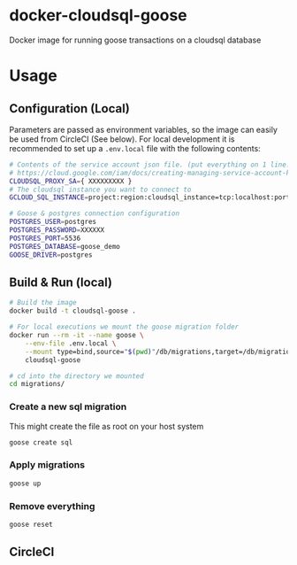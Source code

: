 # docker-cloudsql-goose
Docker image for running goose transactions on a cloudsql database

# Usage


## Configuration (Local)

Parameters are passed as environment variables, so the image can easily be used from CircleCI (See below). For local development it is recommended to set up a `.env.local` file with the following contents:

```bash
# Contents of the service account json file. (put everything on 1 line!)
# https://cloud.google.com/iam/docs/creating-managing-service-account-keys
CLOUDSQL_PROXY_SA={ XXXXXXXXX }
# The cloudsql instance you want to connect to
GCLOUD_SQL_INSTANCE=project:region:cloudsql_instance=tcp:localhost:port

# Goose & postgres connection configuration
POSTGRES_USER=postgres
POSTGRES_PASSWORD=XXXXXX
POSTGRES_PORT=5536
POSTGRES_DATABASE=goose_demo
GOOSE_DRIVER=postgres
```

## Build & Run (local)
```bash
# Build the image
docker build -t cloudsql-goose . 

# For local executions we mount the goose migration folder
docker run --rm -it --name goose \
    --env-file .env.local \
    --mount type=bind,source="$(pwd)"/db/migrations,target=/db/migrations \
    cloudsql-goose

# cd into the directory we mounted
cd migrations/
```

### Create a new sql migration

This might create the file as root on your host system
```bash
goose create sql
```

### Apply migrations

```bash
goose up
```

### Remove everything

```bash
goose reset
```

## CircleCI